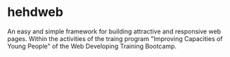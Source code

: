 # hehdweb
An easy and simple framework for building attractive and responsive web pages. Within the activities of the traing program "Improving Capacities of Young People" of the Web Developing Training Bootcamp.
